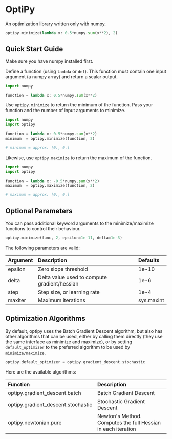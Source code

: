 # OptiPy

An optimization library written only with numpy.

```python
optipy.minimize(lambda x: 0.5*numpy.sum(x**2), 2)
```

## Quick Start Guide

Make sure you have numpy installed first.

Define a function (using `lambda` or `def`). This function must contain one input argument (a numpy array) and return a scalar output.

```python
import numpy

function = lambda x: 0.5*numpy.sum(x**2)
```

Use `optipy.minimize` to return the minimum of the function. Pass your function and the number of input arguments to minimize.

```python
import numpy
import optipy

function = lambda x: 0.5*numpy.sum(x**2)
minimum  = optipy.minimize(function, 2)

# minimum = approx. [0., 0.]
```

Likewise, use `optipy.maximize` to return the maximum of the function.

```python
import numpy
import optipy

function = lambda x: -0.5*numpy.sum(x**2)
maximum  = optipy.maximize(function, 2)

# maximum = approx. [0., 0.]
```

## Optional Parameters

You can pass additional keyword arguments to the minimize/maximize functions to control their behaviour.

```python
optipy.minimize(func, 2, epsilon=1e-11, delta=1e-3)
```

The following parameters are valid:

| Argument | Description                                  | Defaults   |
|:---------|:---------------------------------------------|:-----------|
| epsilon  | Zero slope threshold                         | 1e-10      |
| delta    | Delta value used to compute gradient/hessian | 1e-6       |
| step     | Step size, or learning rate                  | 1e-4       |
| maxiter  | Maximum iterations                           | sys.maxint |

## Optimization Algorithms

By default, optipy uses the Batch Gradient Descent algorithm, but also has other algorithms that can be used, either by calling them directly (they use the same interface as minimize and maximize), or by setting `default_optimizer` to the preferred algorithm to be used by `minimize/maximize`.

```python
optipy.default_optimizer = optipy.gradient_descent.stochastic
```

Here are the available algorithms:

| Function                           | Description                                                  |
|:-----------------------------------|:-------------------------------------------------------------|
| optipy.gradient_descent.batch      | Batch Gradient Descent                                       |
| optipy.gradient_descent.stochastic | Stochastic Gradient Descent                                  |
| optipy.newtonian.pure              | Newton's Method. Computes the full Hessian in each iteration |
